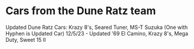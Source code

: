 # Cars from the Dune Ratz team

Updated Dune Ratz Cars: Krazy 8's, Seared Tuner, MS-T Suzuka (One with Hyphen is Updated Car) 
12/5/23 - Updated '69 El Camino, Krazy 8's, Mega Duty, Sweet 15 II
